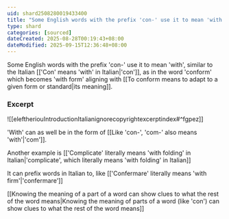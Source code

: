 ```yaml
---
uid: shard2508280019433400
title: "Some English words with the prefix 'con-' use it to mean 'with', similar to the Italian 'con', as in the word 'conform'"
type: shard
categories: [sourced]
dateCreated: 2025-08-28T00:19:43+08:00
dateModified: 2025-09-15T12:36:48+08:00
---
```

Some English words with the prefix 'con-' use it to mean 'with', similar to the Italian [['Con' means 'with' in Italian|'con']], as in the word 'conform' which becomes 'with form' aligning with [[To conform means to adapt to a given form or standard|its meaning]]. 
### Excerpt
![[eleftheriouIntroductionItalianignorecopyrightexcerptindex#^fgpez]]

'With' can as well be in the form of [[Like 'con-', 'com-' also means 'with'|'com']].

Another example is [['Complicate' literally means 'with folding' in Italian|'complicate', which literally means 'with folding' in Italian]]

It can prefix words in Italian to, like [['Confermare' literally means 'with firm'|'confermare']]

[[Knowing the meaning of a part of a word can show clues to what the rest of the word means|Knowing the meaning of parts of a word (like 'con') can show clues to what the rest of the word means]]